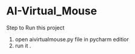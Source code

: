 # AI-Virtual_Mouse

Step to Run this project 

1) open aivirtualmouse.py file in pycharm editior  
2) run it . 

